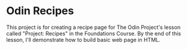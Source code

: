 # Odin Recipes

This project is for creating a recipe page for The Odin Project's lesson called "Project: Recipes" in the Foundations Course. By the end of this lesson, I'll demonstrate how to build basic web page in HTML.
